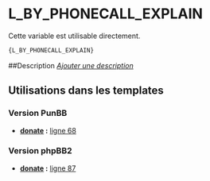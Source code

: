 # L_BY_PHONECALL_EXPLAIN


Cette variable est utilisable directement.

```html
{L_BY_PHONECALL_EXPLAIN}
```

##Description
[*Ajouter une description*](https://fa-tvars.appspot.com/var/L_BY_PHONECALL_EXPLAIN)

## Utilisations dans les templates

### Version PunBB

* __[donate](../tpl/var/punbb/donate.md#readme) :__ [ligne 68](../tpl/src/punbb/donate.tpl#L68)

### Version phpBB2

* __[donate](../tpl/var/subsilver/donate.md#readme) :__ [ligne 87](../tpl/src/subsilver/donate.tpl#L87)